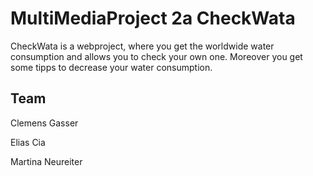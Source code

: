 # MultiMediaProject 2a CheckWata

CheckWata is a webproject, where you get the worldwide water consumption and allows you to check your own one. Moreover you get some tipps to decrease your water consumption.

## Team
Clemens Gasser

Elias Cia

Martina Neureiter